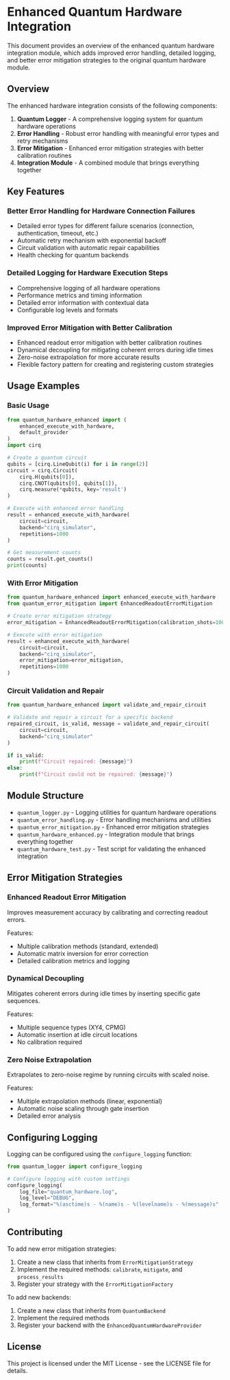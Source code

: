 # Enhanced Quantum Hardware Integration

This document provides an overview of the enhanced quantum hardware integration module, which adds improved error handling, detailed logging, and better error mitigation strategies to the original quantum hardware module.

## Overview

The enhanced hardware integration consists of the following components:

1. **Quantum Logger** - A comprehensive logging system for quantum hardware operations
2. **Error Handling** - Robust error handling with meaningful error types and retry mechanisms
3. **Error Mitigation** - Enhanced error mitigation strategies with better calibration routines
4. **Integration Module** - A combined module that brings everything together

## Key Features

### Better Error Handling for Hardware Connection Failures

- Detailed error types for different failure scenarios (connection, authentication, timeout, etc.)
- Automatic retry mechanism with exponential backoff
- Circuit validation with automatic repair capabilities
- Health checking for quantum backends

### Detailed Logging for Hardware Execution Steps

- Comprehensive logging of all hardware operations
- Performance metrics and timing information
- Detailed error information with contextual data
- Configurable log levels and formats

### Improved Error Mitigation with Better Calibration

- Enhanced readout error mitigation with better calibration routines
- Dynamical decoupling for mitigating coherent errors during idle times
- Zero-noise extrapolation for more accurate results
- Flexible factory pattern for creating and registering custom strategies

## Usage Examples

### Basic Usage

```python
from quantum_hardware_enhanced import (
    enhanced_execute_with_hardware,
    default_provider
)
import cirq

# Create a quantum circuit
qubits = [cirq.LineQubit(i) for i in range(2)]
circuit = cirq.Circuit(
    cirq.H(qubits[0]),
    cirq.CNOT(qubits[0], qubits[1]),
    cirq.measure(*qubits, key='result')
)

# Execute with enhanced error handling
result = enhanced_execute_with_hardware(
    circuit=circuit,
    backend="cirq_simulator",
    repetitions=1000
)

# Get measurement counts
counts = result.get_counts()
print(counts)
```

### With Error Mitigation

```python
from quantum_hardware_enhanced import enhanced_execute_with_hardware
from quantum_error_mitigation import EnhancedReadoutErrorMitigation

# Create error mitigation strategy
error_mitigation = EnhancedReadoutErrorMitigation(calibration_shots=100)

# Execute with error mitigation
result = enhanced_execute_with_hardware(
    circuit=circuit,
    backend="cirq_simulator",
    error_mitigation=error_mitigation,
    repetitions=1000
)
```

### Circuit Validation and Repair

```python
from quantum_hardware_enhanced import validate_and_repair_circuit

# Validate and repair a circuit for a specific backend
repaired_circuit, is_valid, message = validate_and_repair_circuit(
    circuit=circuit,
    backend="cirq_simulator"
)

if is_valid:
    print(f"Circuit repaired: {message}")
else:
    print(f"Circuit could not be repaired: {message}")
```

## Module Structure

- `quantum_logger.py` - Logging utilities for quantum hardware operations
- `quantum_error_handling.py` - Error handling mechanisms and utilities
- `quantum_error_mitigation.py` - Enhanced error mitigation strategies
- `quantum_hardware_enhanced.py` - Integration module that brings everything together
- `quantum_hardware_test.py` - Test script for validating the enhanced integration

## Error Mitigation Strategies

### Enhanced Readout Error Mitigation

Improves measurement accuracy by calibrating and correcting readout errors.

Features:
- Multiple calibration methods (standard, extended)
- Automatic matrix inversion for error correction
- Detailed calibration metrics and logging

### Dynamical Decoupling

Mitigates coherent errors during idle times by inserting specific gate sequences.

Features:
- Multiple sequence types (XY4, CPMG)
- Automatic insertion at idle circuit locations
- No calibration required

### Zero Noise Extrapolation

Extrapolates to zero-noise regime by running circuits with scaled noise.

Features:
- Multiple extrapolation methods (linear, exponential)
- Automatic noise scaling through gate insertion
- Detailed error analysis

## Configuring Logging

Logging can be configured using the `configure_logging` function:

```python
from quantum_logger import configure_logging

# Configure logging with custom settings
configure_logging(
    log_file="quantum_hardware.log",
    log_level="DEBUG",
    log_format="%(asctime)s - %(name)s - %(levelname)s - %(message)s"
)
```

## Contributing

To add new error mitigation strategies:

1. Create a new class that inherits from `ErrorMitigationStrategy`
2. Implement the required methods: `calibrate`, `mitigate`, and `process_results`
3. Register your strategy with the `ErrorMitigationFactory`

To add new backends:

1. Create a new class that inherits from `QuantumBackend`
2. Implement the required methods
3. Register your backend with the `EnhancedQuantumHardwareProvider`

## License

This project is licensed under the MIT License - see the LICENSE file for details. 